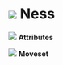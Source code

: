 # ![](../../images/Stock_Ness.png) Ness

<link rel="stylesheet" type="text/css" rel="noopener" target="_blank" href="../../style.css">

![](../../images/SmashBall.png) <b>Attributes</b>

![](../../images/SmashBall.png) <b>Moveset</b>

<script src="../../arrow.js">
</script>